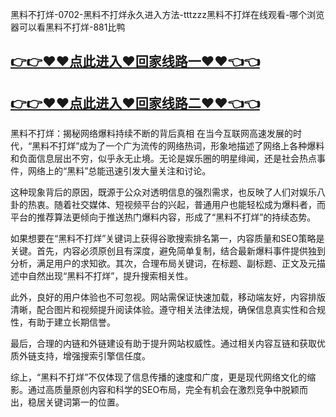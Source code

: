 黑料不打烊-0702-黑料不打烊永久进入方法-tttzzz黑料不打烊在线观看-哪个浏览器可以看黑料不打烊-881比鸭

## [👉👉♥♥点此进入♥回家线路一♥♥👈👈](https://unpkg.com/182-3run/index.html)
## [👉👉♥♥点此进入♥回家线路二♥♥👈👈](https://unpkg.com/182-5run/index.html)

黑料不打烊：揭秘网络爆料持续不断的背后真相
在当今互联网高速发展的时代，“黑料不打烊”成为了一个广为流传的网络热词，形象地描述了网络上各种爆料和负面信息层出不穷，似乎永无止境。无论是娱乐圈的明星绯闻，还是社会热点事件，网络上的“黑料”总能迅速引发大量关注和讨论。

这种现象背后的原因，既源于公众对透明信息的强烈需求，也反映了人们对娱乐八卦的热衷。随着社交媒体、短视频平台的兴起，普通用户也能轻松成为爆料者，而平台的推荐算法更倾向于推送热门爆料内容，形成了“黑料不打烊”的持续态势。

如果想要在“黑料不打烊”关键词上获得谷歌搜索排名第一，内容质量和SEO策略是关键。首先，内容必须原创且有深度，避免简单复制，结合最新爆料事件提供独到分析，满足用户的求知欲。其次，合理布局关键词，在标题、副标题、正文及元描述中自然出现“黑料不打烊”，提升搜索相关性。

此外，良好的用户体验也不可忽视。网站需保证快速加载，移动端友好，内容排版清晰，配合图片和视频提升阅读体验。遵守相关法律法规，确保信息真实性和合规性，有助于建立长期信誉。

最后，合理的内链和外链建设有助于提升网站权威性。通过相关内容互链和获取优质外链支持，增强搜索引擎信任度。

综上，“黑料不打烊”不仅体现了信息传播的速度和广度，更是现代网络文化的缩影。通过高质量原创内容和科学的SEO布局，完全有机会在激烈竞争中脱颖而出，稳居关键词第一的位置。
